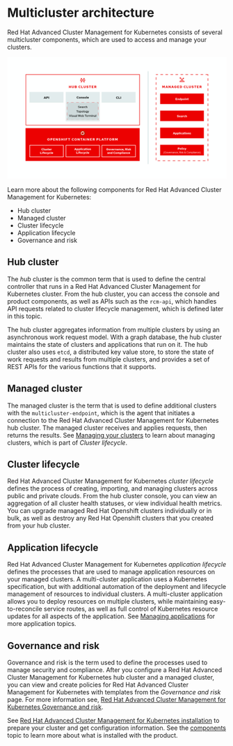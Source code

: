 # Multicluster architecture

Red Hat Advanced Cluster Management for Kubernetes consists of several multicluster components, which are used to access and manage your clusters. 

![Architecture diagram](RHACM-arch.png)

Learn more about the following components for Red Hat Advanced Cluster Management for Kubernetes:

  - Hub cluster
  - Managed cluster
  - Cluster lifecycle
  - Application lifecycle
  - Governance and risk

## Hub cluster

The _hub_ cluster is the common term that is used to define the central controller that runs in a Red Hat Advanced Cluster Management for Kubernetes cluster. From the hub cluster, you can access the console and product components, as well as APIs such as the `rcm-api`, which handles API requests related to cluster lifecycle management, which is defined later in this topic. 

The hub cluster aggregates information from multiple clusters by using an asynchronous work request model. With a graph database, the hub cluster maintains the state of clusters and applications that run on it. The hub cluster also uses `etcd`, a distributed key value store, to store the state of work requests and results from multiple clusters, and provides a set of REST APIs for the various functions that it supports.

## Managed cluster

The managed cluster is the term that is used to define additional clusters with the `multicluster-endpoint`, which is the agent that initiates a connection to the Red Hat Advanced Cluster Management for Kubernetes hub cluster. The managed cluster receives and applies requests, then returns the results. See [Managing your clusters](../manage_cluster/intro.md) to learn about managing clusters, which is part of _Cluster lifecycle_.

## Cluster lifecycle

Red Hat Advanced Cluster Management for Kubernetes _cluster lifecycle_ defines the process of creating, importing, and managing clusters across public and private clouds. From the hub cluster console, you can view an aggregation of all cluster health statuses, or view individual health metrics. You can upgrade managed Red Hat Openshift clusters individually or in bulk, as well as destroy any Red Hat Openshift clusters that you created from your hub cluster. 

## Application lifecycle

Red Hat Advanced Cluster Management for Kubernetes _application lifecycle_ defines the processes that are used to manage application resources on your managed clusters. A multi-cluster application uses a Kubernetes specification, but with additional automation of the deployment and lifecycle management of resources to individual clusters. A multi-cluster application allows you to deploy resources on multiple clusters, while maintaining easy-to-reconcile service routes, as well as full control of Kubernetes resource updates for all aspects of the application. See [Managing applications](../manage_applications/app_management_overview.md) for more application topics.

## Governance and risk

Governance and risk is the term used to define the processes used to manage security and compliance. After you configure a Red Hat Advanced Cluster Management for Kubernetes hub cluster and a managed cluster, you can view and create policies for Red Hat Advanced Cluster Management for Kubernetes with templates from the _Governance and risk_ page. For more information see, [Red Hat Advanced Cluster Management for Kubernetes Governance and risk](../security/compliance_intro.md).

See [Red Hat Advanced Cluster Management for Kubernetes installation](../install/install_overview.md) to prepare your cluster and get configuration information. See the [components](components.md) topic to learn more about what is installed with the product.
